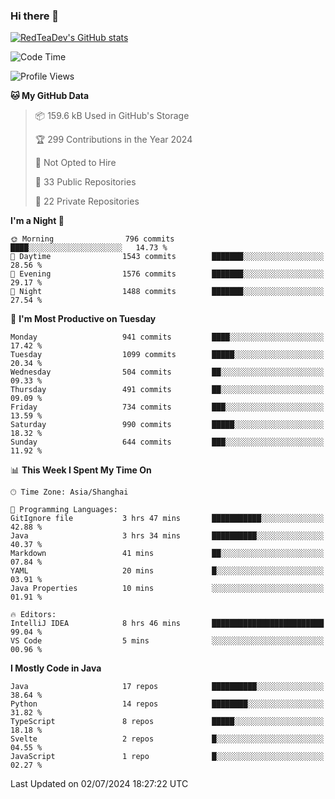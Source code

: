 ### Hi there 👋

<!--
**RedTeaDev/RedTeaDev** is a ✨ _special_ ✨ repository because its `README.md` (this file) appears on your GitHub profile.

Here are some ideas to get you started:

- 🔭 I’m currently working on ...
- 🌱 I’m currently learning ...
- 👯 I’m looking to collaborate on ...
- 🤔 I’m looking for help with ...
- 💬 Ask me about ...
- 📫 How to reach me: ...
- 😄 Pronouns: ...
- ⚡ Fun fact: ...
-->

<!--
[![wakatime](https://wakatime.com/badge/user/6b101ed0-04c0-4490-9283-eb61f2efff96.svg)](https://wakatime.com/@6b101ed0-04c0-4490-9283-eb61f2efff96)
!-->

[![RedTeaDev's GitHub stats](https://github-readme-stats.vercel.app/api?username=RedTeaDev)](https://github.com/anuraghazra/github-readme-stats)
<!--
[![willianrod's wakatime stats](https://github-readme-stats.vercel.app/api/wakatime?username=RedTeaDev)](https://github.com/anuraghazra/github-readme-stats)
!-->
<!--START_SECTION:waka-->
![Code Time](http://img.shields.io/badge/Code%20Time-2%2C340%20hrs%2015%20mins-blue)

![Profile Views](http://img.shields.io/badge/Profile%20Views-0-blue)

**🐱 My GitHub Data** 

> 📦 159.6 kB Used in GitHub's Storage 
 > 
> 🏆 299 Contributions in the Year 2024
 > 
> 🚫 Not Opted to Hire
 > 
> 📜 33 Public Repositories 
 > 
> 🔑 22 Private Repositories 
 > 
**I'm a Night 🦉** 

```text
🌞 Morning                796 commits         ████░░░░░░░░░░░░░░░░░░░░░   14.73 % 
🌆 Daytime                1543 commits        ███████░░░░░░░░░░░░░░░░░░   28.56 % 
🌃 Evening                1576 commits        ███████░░░░░░░░░░░░░░░░░░   29.17 % 
🌙 Night                  1488 commits        ███████░░░░░░░░░░░░░░░░░░   27.54 % 
```
📅 **I'm Most Productive on Tuesday** 

```text
Monday                   941 commits         ████░░░░░░░░░░░░░░░░░░░░░   17.42 % 
Tuesday                  1099 commits        █████░░░░░░░░░░░░░░░░░░░░   20.34 % 
Wednesday                504 commits         ██░░░░░░░░░░░░░░░░░░░░░░░   09.33 % 
Thursday                 491 commits         ██░░░░░░░░░░░░░░░░░░░░░░░   09.09 % 
Friday                   734 commits         ███░░░░░░░░░░░░░░░░░░░░░░   13.59 % 
Saturday                 990 commits         █████░░░░░░░░░░░░░░░░░░░░   18.32 % 
Sunday                   644 commits         ███░░░░░░░░░░░░░░░░░░░░░░   11.92 % 
```


📊 **This Week I Spent My Time On** 

```text
🕑︎ Time Zone: Asia/Shanghai

💬 Programming Languages: 
GitIgnore file           3 hrs 47 mins       ███████████░░░░░░░░░░░░░░   42.88 % 
Java                     3 hrs 34 mins       ██████████░░░░░░░░░░░░░░░   40.37 % 
Markdown                 41 mins             ██░░░░░░░░░░░░░░░░░░░░░░░   07.84 % 
YAML                     20 mins             █░░░░░░░░░░░░░░░░░░░░░░░░   03.91 % 
Java Properties          10 mins             ░░░░░░░░░░░░░░░░░░░░░░░░░   01.91 % 

🔥 Editors: 
IntelliJ IDEA            8 hrs 46 mins       █████████████████████████   99.04 % 
VS Code                  5 mins              ░░░░░░░░░░░░░░░░░░░░░░░░░   00.96 % 
```

**I Mostly Code in Java** 

```text
Java                     17 repos            ██████████░░░░░░░░░░░░░░░   38.64 % 
Python                   14 repos            ████████░░░░░░░░░░░░░░░░░   31.82 % 
TypeScript               8 repos             █████░░░░░░░░░░░░░░░░░░░░   18.18 % 
Svelte                   2 repos             █░░░░░░░░░░░░░░░░░░░░░░░░   04.55 % 
JavaScript               1 repo              █░░░░░░░░░░░░░░░░░░░░░░░░   02.27 % 
```




 Last Updated on 02/07/2024 18:27:22 UTC
<!--END_SECTION:waka-->


